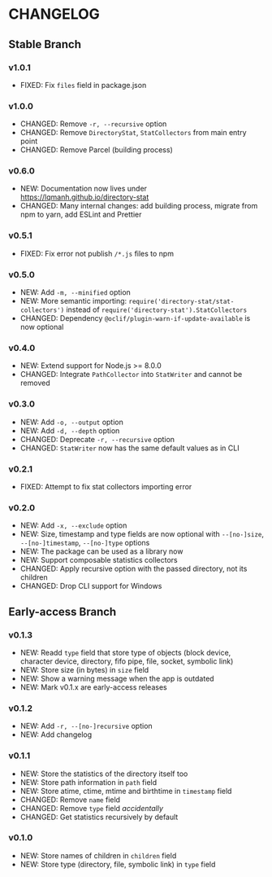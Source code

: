 # CHANGELOG

## Stable Branch

### v1.0.1

- FIXED: Fix `files` field in package.json

### v1.0.0

- CHANGED: Remove `-r, --recursive` option
- CHANGED: Remove `DirectoryStat`, `StatCollectors` from main entry point
- CHANGED: Remove Parcel (building process)

### v0.6.0

- NEW: Documentation now lives under https://lqmanh.github.io/directory-stat
- CHANGED: Many internal changes: add building process, migrate from npm to yarn, add ESLint and Prettier

### v0.5.1

- FIXED: Fix error not publish `/*.js` files to npm

### v0.5.0

- NEW: Add `-m, --minified` option
- NEW: More semantic importing: `require('directory-stat/stat-collectors')` instead of `require('directory-stat').StatCollectors`
- CHANGED: Dependency `@oclif/plugin-warn-if-update-available` is now optional

### v0.4.0

- NEW: Extend support for Node.js >= 8.0.0
- CHANGED: Integrate `PathCollector` into `StatWriter` and cannot be removed

### v0.3.0

- NEW: Add `-o, --output` option
- NEW: Add `-d, --depth` option
- CHANGED: Deprecate `-r, --recursive` option
- CHANGED: `StatWriter` now has the same default values as in CLI

### v0.2.1

- FIXED: Attempt to fix stat collectors importing error

### v0.2.0

- NEW: Add `-x, --exclude` option
- NEW: Size, timestamp and type fields are now optional with `--[no-]size`, `--[no-]timestamp`, `--[no-]type` options
- NEW: The package can be used as a library now
- NEW: Support composable statistics collectors
- CHANGED: Apply recursive option with the passed directory, not its children
- CHANGED: Drop CLI support for Windows

## Early-access Branch

### v0.1.3

- NEW: Readd `type` field that store type of objects (block device, character device, directory, fifo pipe, file, socket, symbolic link)
- NEW: Store size (in bytes) in `size` field
- NEW: Show a warning message when the app is outdated
- NEW: Mark v0.1.x are early-access releases

### v0.1.2

- NEW: Add `-r, --[no-]recursive` option
- NEW: Add changelog

### v0.1.1

- NEW: Store the statistics of the directory itself too
- NEW: Store path information in `path` field
- NEW: Store atime, ctime, mtime and birthtime in `timestamp` field
- CHANGED: Remove `name` field
- CHANGED: Remove `type` field _accidentally_
- CHANGED: Get statistics recursively by default

### v0.1.0

- NEW: Store names of children in `children` field
- NEW: Store type (directory, file, symbolic link) in `type` field
